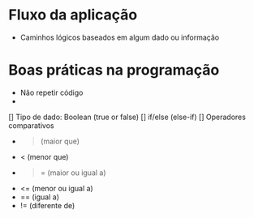 # Fluxo da aplicação

- Caminhos lógicos baseados em algum dado ou informação

# Boas práticas na programação
- Não repetir código
- 

[] Tipo de dado: Boolean (true or false)
[] if/else (else-if)
[] Operadores comparativos
  - > (maior que)
  - < (menor que)
  - >= (maior ou igual a)
  - <= (menor ou igual a)
  - == (igual a)
  - != (diferente de)
